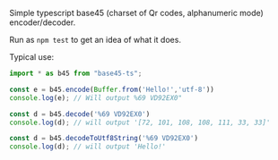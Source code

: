 Simple typescript base45 (charset of Qr codes, alphanumeric mode) encoder/decoder.

Run as `npm test` to get an idea of what it does.

Typical use:

```ts
import * as b45 from "base45-ts";

const e = b45.encode(Buffer.from('Hello!','utf-8'))
console.log(e); // Will output %69 VD92EX0"

const d = b45.decode('%69 VD92EX0')
console.log(d); // will output '[72, 101, 108, 108, 111, 33, 33]'

const d = b45.decodeToUtf8String('%69 VD92EX0')
console.log(d); // will output 'Hello!'
```
